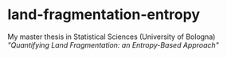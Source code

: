 # land-fragmentation-entropy
My master thesis in Statistical Sciences (University of Bologna) *"Quantifying Land Fragmentation: an Entropy-Based Approach"*
